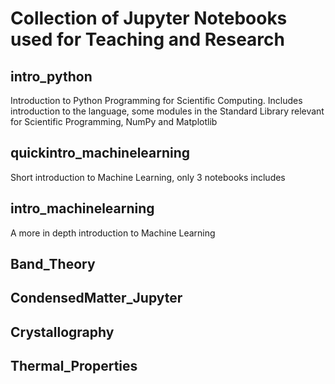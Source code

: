# Collection of Jupyter Notebooks used for Teaching and Research


## intro_python

Introduction to Python Programming for Scientific Computing.
Includes introduction to the language, some modules in the Standard Library relevant for Scientific Programming, NumPy and Matplotlib

## quickintro_machinelearning

Short introduction to Machine Learning, only 3 notebooks includes

## intro_machinelearning

A more in depth introduction to Machine Learning

## Band_Theory

## CondensedMatter_Jupyter

## Crystallography

## Thermal_Properties


